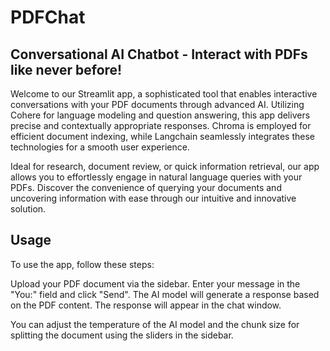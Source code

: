 
# PDFChat

## Conversational AI Chatbot - Interact with PDFs like never before!

Welcome to our Streamlit app, a sophisticated tool that enables interactive conversations with your PDF documents through advanced AI. Utilizing Cohere for language modeling and question answering, this app delivers precise and contextually appropriate responses. Chroma is employed for efficient document indexing, while Langchain seamlessly integrates these technologies for a smooth user experience.

Ideal for research, document review, or quick information retrieval, our app allows you to effortlessly engage in natural language queries with your PDFs. Discover the convenience of querying your documents and uncovering information with ease through our intuitive and innovative solution.

## Usage

To use the app, follow these steps:

Upload your PDF document via the sidebar.
Enter your message in the "You:" field and click "Send".
The AI model will generate a response based on the PDF content.
The response will appear in the chat window.

You can adjust the temperature of the AI model and the chunk size for splitting the document using the sliders in the sidebar.

